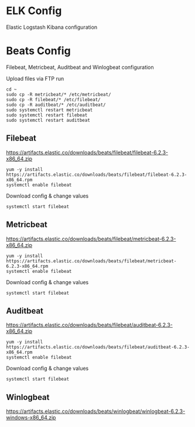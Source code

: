 # ELK Config
Elastic Logstash Kibana configuration


# Beats Config
Filebeat, Metricbeat, Auditbeat and Winlogbeat configuration

Upload files via FTP
run
```
cd ~
sudo cp -R metricbeat/* /etc/metricbeat/
sudo cp -R filebeat/* /etc/filebeat/
sudo cp -R auditbeat/* /etc/auditbeat/
sudo systemctl restart metricbeat
sudo systemctl restart filebeat
sudo systemctl restart auditbeat
```

## Filebeat
https://artifacts.elastic.co/downloads/beats/filebeat/filebeat-6.2.3-x86_64.zip
```
yum -y install https://artifacts.elastic.co/downloads/beats/filebeat/filebeat-6.2.3-x86_64.rpm
systemctl enable filebeat
```

Download config & change values

```
systemctl start filebeat
```

## Metricbeat
https://artifacts.elastic.co/downloads/beats/filebeat/metricbeat-6.2.3-x86_64.zip
```
yum -y install https://artifacts.elastic.co/downloads/beats/filebeat/metricbeat-6.2.3-x86_64.rpm
systemctl enable filebeat
```

Download config & change values

```
systemctl start filebeat
```

## Auditbeat
https://artifacts.elastic.co/downloads/beats/filebeat/auditbeat-6.2.3-x86_64.zip
```
yum -y install https://artifacts.elastic.co/downloads/beats/filebeat/auditbeat-6.2.3-x86_64.rpm
systemctl enable filebeat
```

Download config & change values

```
systemctl start filebeat
```

## Winlogbeat
https://artifacts.elastic.co/downloads/beats/winlogbeat/winlogbeat-6.2.3-windows-x86_64.zip
